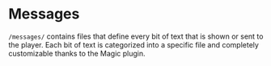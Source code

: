 # Messages

`/messages/` contains files that define every bit of text that is shown or sent to the player. Each bit of text is categorized into a specific file and completely customizable thanks to the Magic plugin.
